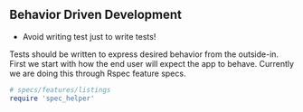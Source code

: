 ## Behavior Driven Development
- Avoid writing test just to write tests!

Tests should be written to express desired behavior from the outside-in. First we start with how the end user will expect the app to behave. Currently we are doing this through Rspec feature specs.

```ruby
# specs/features/listings
require 'spec_helper'

```